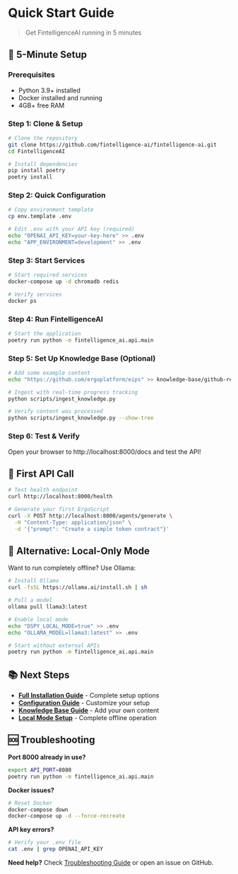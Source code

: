 # Quick Start Guide

> Get FintelligenceAI running in 5 minutes

## 🚀 5-Minute Setup

### Prerequisites

- Python 3.9+ installed
- Docker installed and running
- 4GB+ free RAM

### Step 1: Clone & Setup

```bash
# Clone the repository
git clone https://github.com/fintelligence-ai/fintelligence-ai.git
cd FintelligenceAI

# Install dependencies
pip install poetry
poetry install
```

### Step 2: Quick Configuration

```bash
# Copy environment template
cp env.template .env

# Edit .env with your API key (required)
echo "OPENAI_API_KEY=your-key-here" >> .env
echo "APP_ENVIRONMENT=development" >> .env
```

### Step 3: Start Services

```bash
# Start required services
docker-compose up -d chromadb redis

# Verify services
docker ps
```

### Step 4: Run FintelligenceAI

```bash
# Start the application
poetry run python -m fintelligence_ai.api.main
```

### Step 5: Set Up Knowledge Base (Optional)

```bash
# Add some example content
echo "https://github.com/ergoplatform/eips" >> knowledge-base/github-repos.txt

# Ingest with real-time progress tracking
python scripts/ingest_knowledge.py

# Verify content was processed
python scripts/ingest_knowledge.py --show-tree
```

### Step 6: Test & Verify

Open your browser to http://localhost:8000/docs and test the API!

## 🎯 First API Call

```bash
# Test health endpoint
curl http://localhost:8000/health

# Generate your first ErgoScript
curl -X POST http://localhost:8000/agents/generate \
  -H "Content-Type: application/json" \
  -d '{"prompt": "Create a simple token contract"}'
```

## 🔄 Alternative: Local-Only Mode

Want to run completely offline? Use Ollama:

```bash
# Install Ollama
curl -fsSL https://ollama.ai/install.sh | sh

# Pull a model
ollama pull llama3:latest

# Enable local mode
echo "DSPY_LOCAL_MODE=true" >> .env
echo "OLLAMA_MODEL=llama3:latest" >> .env

# Start without external APIs
poetry run python -m fintelligence_ai.api.main
```

## 📚 Next Steps

- **[Full Installation Guide](./INSTALLATION.md)** - Complete setup options
- **[Configuration Guide](./CONFIGURATION.md)** - Customize your setup
- **[Knowledge Base Guide](./KNOWLEDGE_BASE.md)** - Add your own content
- **[Local Mode Setup](./LOCAL_MODE_SETUP.md)** - Complete offline operation

## 🆘 Troubleshooting

**Port 8000 already in use?**
```bash
export API_PORT=8080
poetry run python -m fintelligence_ai.api.main
```

**Docker issues?**
```bash
# Reset Docker
docker-compose down
docker-compose up -d --force-recreate
```

**API key errors?**
```bash
# Verify your .env file
cat .env | grep OPENAI_API_KEY
```

**Need help?** Check [Troubleshooting Guide](./TROUBLESHOOTING.md) or open an issue on GitHub.
